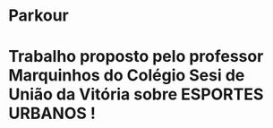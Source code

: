 # Parkour
# Trabalho proposto pelo professor Marquinhos do Colégio Sesi de União da Vitória sobre ESPORTES URBANOS !
